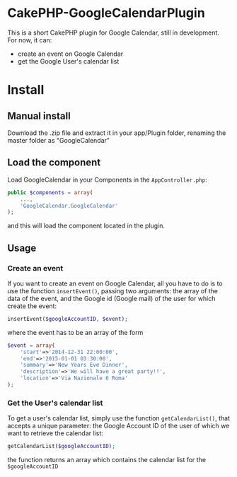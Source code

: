 # CakePHP-GoogleCalendarPlugin
This is a short CakePHP plugin for Google Calendar, still in development. For now, it can:

* create an event on Google Calendar
* get the Google User's calendar list

# Install

## Manual install

Download the .zip file and extract it in your app/Plugin folder, renaming the master folder as "GoogleCalendar"

## Load the component

Load GoogleCalendar in your Components in the `AppController.php`:

```php
public $components = array(
    ...,
    'GoogleCalendar.GoogleCalendar'
);
```

and this will load the component located in the plugin.

## Usage

### Create an event

If you want to create an event on Google Calendar, all you have to do is to use the function `insertEvent()`, passing two arguments: the array of the data of the event, and the Google id (Google mail) of the user for which create the event:

```php
insertEvent($googleAccountID, $event);
```

where the event has to be an array of the form

```php
$event = array(
    'start'=>'2014-12-31 22:00:00',
    'end'=>'2015-01-01 03:30:00',
    'summary'=>'New Years Eve Dinner',
    'description'=>'We will have a great party!!',
    'location'=>'Via Nazionale 6 Roma'
);
```

### Get the User's calendar list

To get a user's calendar list, simply use the function `getCalendarList()`, that accepts a unique parameter: the Google Account ID of the user of which we want to retrieve the calendar list:

```php
getCalendarList($googleAccountID);

```

the function returns an array which contains the calendar list for the `$googleAccountID`
